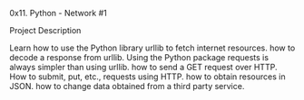 0x11. Python - Network #1



Project Description

Learn how to use the Python library urllib to fetch internet resources. how to decode a response from urllib. Using the Python package requests is always simpler than using urllib. how to send a GET request over HTTP. How to submit, put, etc., requests using HTTP. how to obtain resources in JSON. how to change data obtained from a third party service.
